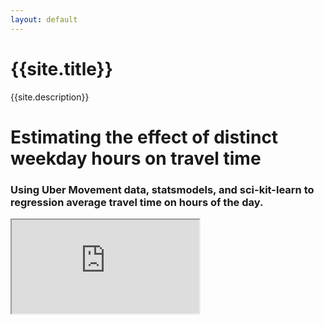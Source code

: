 ```yaml
---
layout: default
---
```

# {{site.title}}
{{site.description}}

# Estimating the effect of distinct weekday hours on travel time
### Using Uber Movement data, statsmodels, and sci-kit-learn to regression average travel time on hours of the day.

<iframe src="https://conradronk.github.io/Transit-Data-Exploration/Uber Movement hod Regression/Uber Movement Probing.html"></iframe>
